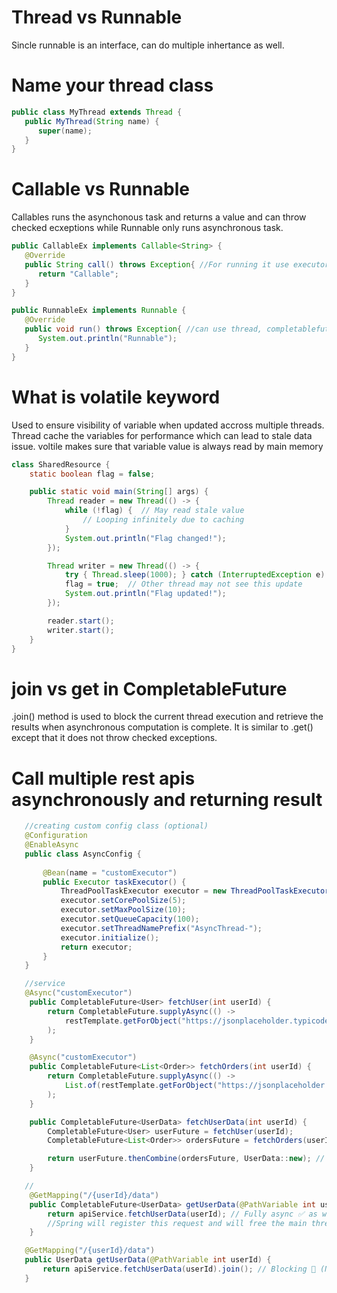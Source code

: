 # Thread vs Runnable
Sincle runnable is an interface, can do multiple inhertance as well.

# Name your thread class
```java
public class MyThread extends Thread {
   public MyThread(String name) {
      super(name);
   }
}
```

# Callable vs Runnable
Callables runs the asynchonous task and returns a value and can throw checked ecxeptions while Runnable only runs asynchronous task.

```java
public CallableEx implements Callable<String> {
   @Override
   public String call() throws Exception{ //For running it use executors or completablefuture
      return "Callable";
   }
}

public RunnableEx implements Runnable {
   @Override
   public void run() throws Exception{ //can use thread, completablefuture or executors both for running
      System.out.println("Runnable");
   }
}
```

# What is volatile keyword
Used to ensure visibility of variable when updated accross multiple threads. Thread cache the variables for performance which can lead to stale data issue. voltile makes sure that variable value is always read by main memory

```java
class SharedResource {
    static boolean flag = false;

    public static void main(String[] args) {
        Thread reader = new Thread(() -> {
            while (!flag) {  // May read stale value
                // Looping infinitely due to caching
            }
            System.out.println("Flag changed!");
        });

        Thread writer = new Thread(() -> {
            try { Thread.sleep(1000); } catch (InterruptedException e) {}
            flag = true;  // Other thread may not see this update
            System.out.println("Flag updated!");
        });

        reader.start();
        writer.start();
    }
}
```

# join vs get in CompletableFuture
.join() method is used to block the current thread execution and retrieve the results when asynchronous computation is complete. It is similar to .get() except that it does not throw checked exceptions.

# Call multiple rest apis asynchronously and returning result
```java
   //creating custom config class (optional)
   @Configuration
   @EnableAsync
   public class AsyncConfig {
   
       @Bean(name = "customExecutor")
       public Executor taskExecutor() {
           ThreadPoolTaskExecutor executor = new ThreadPoolTaskExecutor();
           executor.setCorePoolSize(5);
           executor.setMaxPoolSize(10);
           executor.setQueueCapacity(100);
           executor.setThreadNamePrefix("AsyncThread-");
           executor.initialize();
           return executor;
       }
   }

   //service
   @Async("customExecutor")
    public CompletableFuture<User> fetchUser(int userId) {
        return CompletableFuture.supplyAsync(() ->
            restTemplate.getForObject("https://jsonplaceholder.typicode.com/users/" + userId, User.class)
        );
    }

    @Async("customExecutor")
    public CompletableFuture<List<Order>> fetchOrders(int userId) {
        return CompletableFuture.supplyAsync(() ->
            List.of(restTemplate.getForObject("https://jsonplaceholder.typicode.com/posts?userId=" + userId, Order[].class))
        );
    }

    public CompletableFuture<UserData> fetchUserData(int userId) {
        CompletableFuture<User> userFuture = fetchUser(userId);
        CompletableFuture<List<Order>> ordersFuture = fetchOrders(userId);

        return userFuture.thenCombine(ordersFuture, UserData::new); // Non-blocking ✅
    }

   //
    @GetMapping("/{userId}/data")
    public CompletableFuture<UserData> getUserData(@PathVariable int userId) {
        return apiService.fetchUserData(userId); // Fully async ✅ as we are returning Completable<Future> so CompletableFuture will be immedietly returned to client
        //Spring will register this request and will free the main thread and when asynchronous task completes the data will be returned to client in json form
    }

   @GetMapping("/{userId}/data")
   public UserData getUserData(@PathVariable int userId) {
       return apiService.fetchUserData(userId).join(); // Blocking 🚨 (Not recommended)
   }
```
